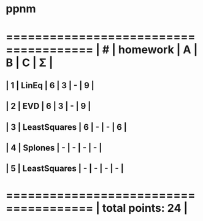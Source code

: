 # ppnm


 ======================================
| #  | homework      | A | B | C | Σ   |
 ======================================
| 1  | LinEq         | 6 | 3 | - |  9  |
---------------------------------------
| 2  | EVD           | 6 | 3 | - |  9  |
---------------------------------------
| 3  | LeastSquares  | 6 | - | - |  6  |
---------------------------------------
| 4  | Splones	     | - | - | - |  -  |
---------------------------------------
| 5  | LeastSquares  | - | - | - |  -  |
---------------------------------------

 ======================================
|                    total points: 24  |
 ======================================
